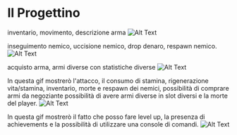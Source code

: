 # Il Progettino

inventario, movimento, descrizione arma
![Alt Text](part1.gif)

inseguimento nemico, uccisione nemico, drop denaro, respawn nemico.
![Alt Text](https://media.giphy.com/media/pd5G7RkHZvNCPg3r8E/giphy.gif)

acquisto arma, armi diverse con statistiche diverse
![Alt Text](negozio.gif)

In questa gif mostrerò l'attacco, il consumo di stamina, rigenerazione vita/stamina, inventario, morte e respawn dei nemici, possibilità di comprare armi da negoziante
possibilità di avere armi diverse in slot diversi e la morte del player.
![Alt Text](main.gif)

In questa gif mostrerò il fatto che posso fare level up, la presenza di achievements e la possibilità di utilizzare una console di comandi.
![Alt Text](other.gif)
